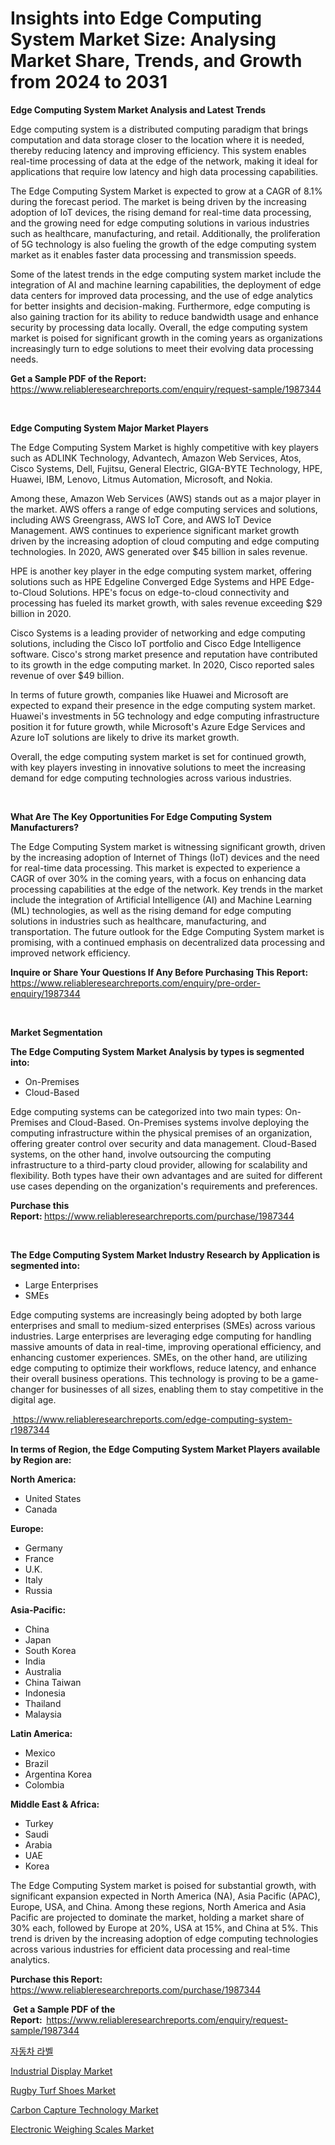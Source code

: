 <p><h1>Insights into Edge Computing System Market Size: Analysing Market Share, Trends, and Growth from 2024 to 2031</h1></p><p><strong>Edge Computing System Market Analysis and Latest Trends</strong></p>
<p><p>Edge computing system is a distributed computing paradigm that brings computation and data storage closer to the location where it is needed, thereby reducing latency and improving efficiency. This system enables real-time processing of data at the edge of the network, making it ideal for applications that require low latency and high data processing capabilities.</p><p>The Edge Computing System Market is expected to grow at a CAGR of 8.1% during the forecast period. The market is being driven by the increasing adoption of IoT devices, the rising demand for real-time data processing, and the growing need for edge computing solutions in various industries such as healthcare, manufacturing, and retail. Additionally, the proliferation of 5G technology is also fueling the growth of the edge computing system market as it enables faster data processing and transmission speeds.</p><p>Some of the latest trends in the edge computing system market include the integration of AI and machine learning capabilities, the deployment of edge data centers for improved data processing, and the use of edge analytics for better insights and decision-making. Furthermore, edge computing is also gaining traction for its ability to reduce bandwidth usage and enhance security by processing data locally. Overall, the edge computing system market is poised for significant growth in the coming years as organizations increasingly turn to edge solutions to meet their evolving data processing needs.</p></p>
<p><strong>Get a Sample PDF of the Report:&nbsp;</strong> <a href="https://www.reliableresearchreports.com/enquiry/request-sample/1987344">https://www.reliableresearchreports.com/enquiry/request-sample/1987344</a></p>
<p>&nbsp;</p>
<p><strong>Edge Computing System Major Market Players</strong></p>
<p><p>The Edge Computing System Market is highly competitive with key players such as ADLINK Technology, Advantech, Amazon Web Services, Atos, Cisco Systems, Dell, Fujitsu, General Electric, GIGA-BYTE Technology, HPE, Huawei, IBM, Lenovo, Litmus Automation, Microsoft, and Nokia.</p><p>Among these, Amazon Web Services (AWS) stands out as a major player in the market. AWS offers a range of edge computing services and solutions, including AWS Greengrass, AWS IoT Core, and AWS IoT Device Management. AWS continues to experience significant market growth driven by the increasing adoption of cloud computing and edge computing technologies. In 2020, AWS generated over $45 billion in sales revenue.</p><p>HPE is another key player in the edge computing system market, offering solutions such as HPE Edgeline Converged Edge Systems and HPE Edge-to-Cloud Solutions. HPE's focus on edge-to-cloud connectivity and processing has fueled its market growth, with sales revenue exceeding $29 billion in 2020.</p><p>Cisco Systems is a leading provider of networking and edge computing solutions, including the Cisco IoT portfolio and Cisco Edge Intelligence software. Cisco's strong market presence and reputation have contributed to its growth in the edge computing market. In 2020, Cisco reported sales revenue of over $49 billion.</p><p>In terms of future growth, companies like Huawei and Microsoft are expected to expand their presence in the edge computing system market. Huawei's investments in 5G technology and edge computing infrastructure position it for future growth, while Microsoft's Azure Edge Services and Azure IoT solutions are likely to drive its market growth.</p><p>Overall, the edge computing system market is set for continued growth, with key players investing in innovative solutions to meet the increasing demand for edge computing technologies across various industries.</p></p>
<p>&nbsp;</p>
<p><strong>What Are The Key Opportunities For Edge Computing System Manufacturers?</strong></p>
<p><p>The Edge Computing System market is witnessing significant growth, driven by the increasing adoption of Internet of Things (IoT) devices and the need for real-time data processing. This market is expected to experience a CAGR of over 30% in the coming years, with a focus on enhancing data processing capabilities at the edge of the network. Key trends in the market include the integration of Artificial Intelligence (AI) and Machine Learning (ML) technologies, as well as the rising demand for edge computing solutions in industries such as healthcare, manufacturing, and transportation. The future outlook for the Edge Computing System market is promising, with a continued emphasis on decentralized data processing and improved network efficiency.</p></p>
<p><strong>Inquire or Share Your Questions If Any Before Purchasing This Report:</strong> <a href="https://www.reliableresearchreports.com/enquiry/pre-order-enquiry/1987344">https://www.reliableresearchreports.com/enquiry/pre-order-enquiry/1987344</a></p>
<p>&nbsp;</p>
<p><strong>Market Segmentation</strong></p>
<p><strong>The Edge Computing System Market Analysis by types is segmented into:</strong></p>
<p><ul><li>On-Premises</li><li>Cloud-Based</li></ul></p>
<p><p>Edge computing systems can be categorized into two main types: On-Premises and Cloud-Based. On-Premises systems involve deploying the computing infrastructure within the physical premises of an organization, offering greater control over security and data management. Cloud-Based systems, on the other hand, involve outsourcing the computing infrastructure to a third-party cloud provider, allowing for scalability and flexibility. Both types have their own advantages and are suited for different use cases depending on the organization's requirements and preferences.</p></p>
<p><strong>Purchase this Report:&nbsp;</strong><a href="https://www.reliableresearchreports.com/purchase/1987344">https://www.reliableresearchreports.com/purchase/1987344</a></p>
<p>&nbsp;</p>
<p><strong>The Edge Computing System Market Industry Research by Application is segmented into:</strong></p>
<p><ul><li>Large Enterprises</li><li>SMEs</li></ul></p>
<p><p>Edge computing systems are increasingly being adopted by both large enterprises and small to medium-sized enterprises (SMEs) across various industries. Large enterprises are leveraging edge computing for handling massive amounts of data in real-time, improving operational efficiency, and enhancing customer experiences. SMEs, on the other hand, are utilizing edge computing to optimize their workflows, reduce latency, and enhance their overall business operations. This technology is proving to be a game-changer for businesses of all sizes, enabling them to stay competitive in the digital age.</p></p>
<p><a href="https://www.reliableresearchreports.com/edge-computing-system-r1987344">&nbsp;https://www.reliableresearchreports.com/edge-computing-system-r1987344</a></p>
<p><strong>In terms of Region, the Edge Computing System Market Players available by Region are:</strong></p>
<p>
    <p> <strong> North America: </strong>
        <ul>
            <li>United States</li>
            <li>Canada</li>
        </ul>
        </p> 
    <p> <strong> Europe: </strong>
        <ul>
            <li>Germany</li>
            <li>France</li>
            <li>U.K.</li>
            <li>Italy</li>
            <li>Russia</li>
        </ul>
        </p> 
    <p> <strong> Asia-Pacific: </strong>
        <ul>
            <li>China</li>
            <li>Japan</li>
            <li>South Korea</li>
            <li>India</li>
            <li>Australia</li>
            <li>China Taiwan</li>
            <li>Indonesia</li>
            <li>Thailand</li>
            <li>Malaysia</li>
        </ul>
        </p> 
    <p> <strong> Latin America: </strong>
        <ul>
            <li>Mexico</li>
            <li>Brazil</li>
            <li>Argentina Korea</li>
            <li>Colombia</li>
        </ul>
        </p> 
    <p> <strong> Middle East & Africa: </strong>
        <ul>
            <li>Turkey</li>
            <li>Saudi</li>
            <li>Arabia</li>
            <li>UAE</li>
            <li>Korea</li>
        </ul>
    </p>
    </p>
<p><p>The Edge Computing System market is poised for substantial growth, with significant expansion expected in North America (NA), Asia Pacific (APAC), Europe, USA, and China. Among these regions, North America and Asia Pacific are projected to dominate the market, holding a market share of 30% each, followed by Europe at 20%, USA at 15%, and China at 5%. This trend is driven by the increasing adoption of edge computing technologies across various industries for efficient data processing and real-time analytics.</p></p>
<p><strong>Purchase this Report: </strong><a href="https://www.reliableresearchreports.com/purchase/1987344">https://www.reliableresearchreports.com/purchase/1987344</a></p>
<p>&nbsp;<strong>Get a Sample PDF of the Report:&nbsp;&nbsp;</strong><a href="https://www.reliableresearchreports.com/enquiry/request-sample/1987344">https://www.reliableresearchreports.com/enquiry/request-sample/1987344</a></p>
<p><strong></strong></p>
<p><p><a href="https://github.com/iansanftyord09878/Market-Research-Report-List-1/blob/main/414829359601.md">자동차 라벨</a></p><p><a href="https://www.linkedin.com/pulse/industrial-display-market-furnishes-information-share-trends-rrrof?trackingId=lGSsqbPbRiWe7Ec%2FtN7p%2Fw%3D%3D">Industrial Display Market</a></p><p><a href="https://issuu.com/reportprime-2/docs/rugby-turf-shoes-market-size-2030.pptx">Rugby Turf Shoes Market</a></p><p><a href="https://github.com/Alonsoolds3wq1d81czn8rbol/Market-Research-Report-List-2/blob/main/carbon-capture-technology-market.md">Carbon Capture Technology Market</a></p><p><a href="https://www.linkedin.com/pulse/electronic-weighing-scales-market-comprehensive-assessment-type-rwkdf?trackingId=x4rM46sotPdhY0%2F2OaOldw%3D%3D">Electronic Weighing Scales Market</a></p></p>